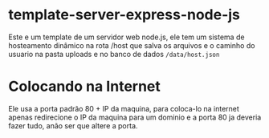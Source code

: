# template-server-express-node-js

Este e um template de um servidor web node.js, ele tem um sistema de hosteamento dinâmico na rota /host que salva os arquivos e o caminho do usuario na pasta uploads e no banco de dados ``` /data/host.json ```

# Colocando na Internet 
Ele usa a porta padrão 80 + IP da maquina, para coloca-lo na internet apenas redirecione o IP da maquina para um dominio e a porta 80 ja deveria fazer tudo, anão ser que altere a porta.
